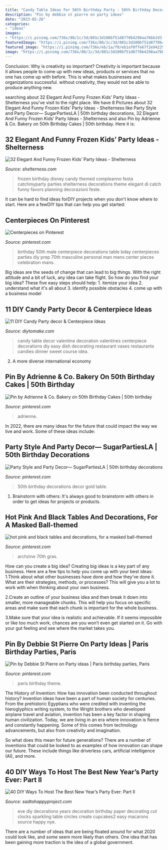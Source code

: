```yaml
---
title: "Candy Table Ideas For 50th Birthday Party : 50th Birthday Decorations Decor Gold Table"
description: "Pin by debbie st pierre on party ideas"
date: "2023-02-26"
categories:
- "ideas"
images:
- "https://i.pinimg.com/736x/80/1c/3d/801c3d100bf51d8770b4298aa76bb2d3--party-ideas.jpg"
featuredImage: "https://i.pinimg.com/736x/80/1c/3d/801c3d100bf51d8770b4298aa76bb2d3--party-ideas.jpg"
featured_image: "https://i.pinimg.com/736x/eb/1a/f0/eb1af0ffe67f2e94229c3253c2525d59.jpg"
image: "https://i.pinimg.com/736x/80/1c/3d/801c3d100bf51d8770b4298aa76bb2d3--party-ideas.jpg"
---
```



Conclusion: Why is creativity so important?
Creativity is important because it allows people to come up with new ideas, products or services that no one has come up with before. This is what makes businesses and organizations successful. without creativity, they would not be able to produce anything new.

	

		
searching about 32 Elegant And Funny Frozen Kids’ Party Ideas - Shelterness you've visit to the right place. We have 8 Pictures about 32 Elegant And Funny Frozen Kids’ Party Ideas - Shelterness like Party Style and Party Decor— SugarPartiesLA | 50th birthday decorations, 32 Elegant And Funny Frozen Kids’ Party Ideas - Shelterness and also Pin by Adrienne &amp; Co. Bakery on 50th Birthday Cakes | 50th birthday. Here it is:
		
    
## 32 Elegant And Funny Frozen Kids’ Party Ideas - Shelterness

<img loading=lazy src="https://i.shelterness.com/2016/10/13-blue-and-white-candy-at-a-Frozen-birthday-party.jpg" onerror="this.onerror=null;this.src='https://tse4.mm.bing.net/th?id=OIP.rKgutsAI4butSwKw_3SMagHaNJ&amp;pid=15.1';" alt="32 Elegant And Funny Frozen Kids’ Party Ideas - Shelterness">

_Source: shelterness.com_

>frozen birthday disney candy themed compleanno festa catchmyparty parties shelterness decorations theme elegant di catch funny favors planning decorazioni feste. 

	

It can be hard to find ideas forDIY projects when you don't know where to start. Here are a fewDIY tips that can help you get started: 

    
## Centerpieces On Pinterest

<img loading=lazy src="https://s-media-cache-ak0.pinimg.com/736x/f2/a7/e4/f2a7e448917930d4d0ff013733b3f86a.jpg" onerror="this.onerror=null;this.src='https://tse3.mm.bing.net/th?id=OIP.NQGat8kOUMqE3VlSKk-AOQAAAA&amp;pid=15.1';" alt="Centerpieces on Pinterest">

_Source: pinterest.com_

>birthday 50th male centerpiece decorations table bday centerpieces parties diy prep 70th masculine personal man mens center pieces celebration mans. 

	

Big ideas are the seeds of change that can lead to big things. With the right attitude and a bit of luck, any idea can take flight. So how do you find your big idea? These five easy steps should help: 1. itemize your idea 2. understand what it's all about 3. identify possible obstacles 4. come up with a business model 
    
## 11 DIY Candy Party Decor &amp; Centerpiece Ideas

<img loading=lazy src="https://www.diytomake.com/wp-content/uploads/2015/10/candy-dish-centerpiece-ideas.jpg" onerror="this.onerror=null;this.src='https://tse2.mm.bing.net/th?id=OIP.EFGWUuOeiJeW2mDMFalf1QHaFj&amp;pid=15.1';" alt="11 DIY Candy Party decor &amp; Centerpiece Ideas">

_Source: diytomake.com_

>candy table decor valentine decoration valentines centerpiece decorations diy easy dish decorating restaurant vases restaurants candies dinner sweet course idea. 

	

2. A more diverse international economy 

    
## Pin By Adrienne &amp; Co. Bakery On 50th Birthday Cakes | 50th Birthday

<img loading=lazy src="https://i.pinimg.com/736x/b6/b0/2f/b6b02f98e51343658d0b8604505d0640.jpg" onerror="this.onerror=null;this.src='https://tse3.mm.bing.net/th?id=OIP.Ii0O-TJlEWJFC1yYBXzT0AHaJ3&amp;pid=15.1';" alt="Pin by Adrienne &amp; Co. Bakery on 50th Birthday Cakes | 50th birthday">

_Source: pinterest.com_

>adrienne. 

	

In 2022, there are many ideas for the future that could impact the way we live and work. Some of these ideas include:

    
## Party Style And Party Decor— SugarPartiesLA | 50th Birthday Decorations

<img loading=lazy src="https://i.pinimg.com/736x/eb/1a/f0/eb1af0ffe67f2e94229c3253c2525d59.jpg" onerror="this.onerror=null;this.src='https://tse1.mm.bing.net/th?id=OIP.CwILgE1C_z8y1JtW_-NbrwHaLH&amp;pid=15.1';" alt="Party Style and Party Decor— SugarPartiesLA | 50th birthday decorations">

_Source: pinterest.com_

>50th birthday decorations decor gold table. 

	

1. Brainstorm with others: It's always good to brainstorm with others in order to get ideas for projects or products.

    
## Hot Pink And Black Tables And Decorations, For A Masked Ball-themed

<img loading=lazy src="https://i.pinimg.com/736x/f1/24/1c/f1241cec00d9f1bc3710f958d7fc5e2f.jpg" onerror="this.onerror=null;this.src='https://tse2.mm.bing.net/th?id=OIP.wmlQJJEqgipKTUwq8TYa9wHaJ3&amp;pid=15.1';" alt="hot pink and black tables and decorations, for a masked ball-themed">

_Source: pinterest.com_

>archzine 70th gras. 

	

How can you create a big idea?
Creating big ideas is a key part of any business. Here are a few tips to help you come up with your best ideas:
1.Think about what other businesses have done and how they’ve done it. What are their strategies, methods, or processes? This will give you a lot to work with when thinking about your own business.

2.Create an outline of your business idea and then break it down into smaller, more manageable chunks. This will help you focus on specific areas and make sure that each chunk is important for the whole business.

3.Make sure that your idea is realistic and achievable. If it seems impossible or like too much work, chances are you won’t even get started on it. Go with your gut feeling and see where the market takes you.


    
## Pin By Debbie St Pierre On Party Ideas | Paris Birthday Parties, Paris

<img loading=lazy src="https://i.pinimg.com/736x/80/1c/3d/801c3d100bf51d8770b4298aa76bb2d3--party-ideas.jpg" onerror="this.onerror=null;this.src='https://tse1.mm.bing.net/th?id=OIP.6pHtKHcFs4fw0avzO4ojlgHaNJ&amp;pid=15.1';" alt="Pin by Debbie St Pierre on Party ideas | Paris birthday parties, Paris">

_Source: pinterest.com_

>paris birthday theme. 

	

The History of Invention: How has innovation been conducted throughout history?
Invention ideas have been a part of human society for centuries. From the prehistoric Egyptians who were credited with inventing the hieroglyphics writing system, to the Wright brothers who developed airplane travel and aviation, invention has been a key factor in shaping human civilization. 
Today, we are living in an era where innovation is fierce and constantly happening. Some of this comes from technology advancements, but also from creativity and imagination. 

So what does this mean for future generations? There are a number of inventions that could be looked to as examples of how innovation can shape our future. These include things like driverless cars, artificial intelligence (AI), and more.

    
## 40 DIY Ways To Host The Best New Year’s Party Ever: Part II

<img loading=lazy src="http://sadtohappyproject.com/wp-content/uploads/2014/12/diy-new-year-party-decorations-birthday-party-decorations-ideas212.jpg" onerror="this.onerror=null;this.src='https://tse1.mm.bing.net/th?id=OIP.-hgHZix-Z9FKG_mmxfobUQHaKg&amp;pid=15.1';" alt="40 DIY Ways To Host The Best New Year’s Party Ever: Part II">

_Source: sadtohappyproject.com_

>eve diy decorations years decoration birthday paper decorating cut clocks sparkling table circles create cupcakes2 easy macarons source happy nye. 

	

There are a number of ideas that are being floated around for what 2020 could look like, and some seem more likely than others. One idea that has been gaining more traction is the idea of a global government.


